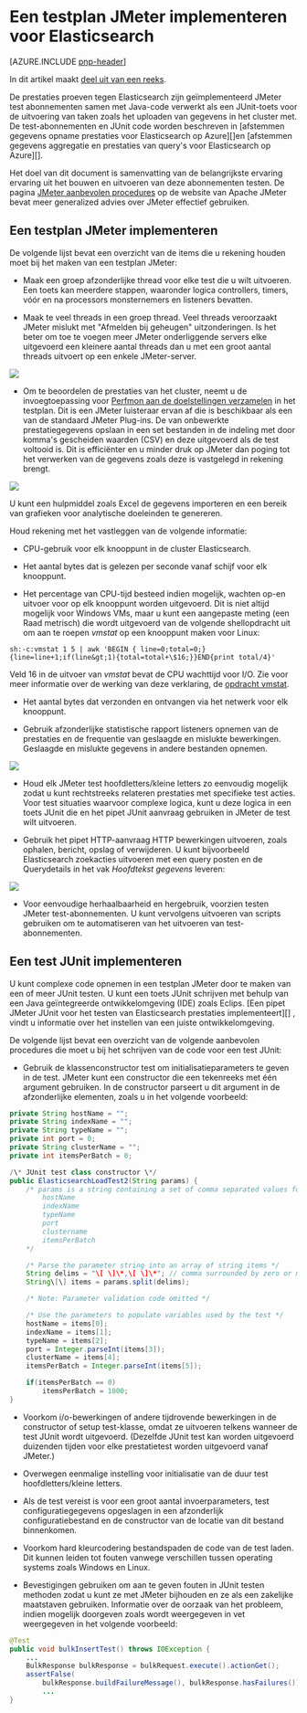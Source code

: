 <properties
   pageTitle="Een testplan JMeter implementeren voor Elasticsearch | Microsoft Azure"
   description="Het uitvoeren van prestaties getest Elasticsearch met JMeter."
   services=""
   documentationCenter="na"
   authors="dragon119"
   manager="bennage"
   editor=""
   tags=""/>

<tags
   ms.service="guidance"
   ms.devlang="na"
   ms.topic="article"
   ms.tgt_pltfrm="na"
   ms.workload="na"
   ms.date="09/22/2016"
   ms.author="masashin" />
   
# <a name="implementing-a-jmeter-test-plan-for-elasticsearch"></a>Een testplan JMeter implementeren voor Elasticsearch

[AZURE.INCLUDE [pnp-header](../../includes/guidance-pnp-header-include.md)]

In dit artikel maakt [deel uit van een reeks](guidance-elasticsearch.md). 

De prestaties proeven tegen Elasticsearch zijn geïmplementeerd JMeter test abonnementen samen met Java-code verwerkt als een JUnit-toets voor de uitvoering van taken zoals het uploaden van gegevens in het cluster met. De test-abonnementen en JUnit code worden beschreven in [afstemmen gegevens opname prestaties voor Elasticsearch op Azure][]en [afstemmen gegevens aggregatie en prestaties van query's voor Elasticsearch op Azure][].

Het doel van dit document is samenvatting van de belangrijkste ervaring ervaring uit het bouwen en uitvoeren van deze abonnementen testen. De pagina [JMeter aanbevolen procedures](http://jmeter.apache.org/usermanual/best-practices.html) op de website van Apache JMeter bevat meer generalized advies over JMeter effectief gebruiken.

## <a name="implementing-a-jmeter-test-plan"></a>Een testplan JMeter implementeren

De volgende lijst bevat een overzicht van de items die u rekening houden moet bij het maken van een testplan JMeter:

- Maak een groep afzonderlijke thread voor elke test die u wilt uitvoeren. Een toets kan meerdere stappen, waaronder logica controllers, timers, vóór en na processors monsternemers en listeners bevatten.

- Maak te veel threads in een groep thread. Veel threads veroorzaakt JMeter mislukt met "Afmelden bij geheugen" uitzonderingen. Is het beter om toe te voegen meer JMeter onderliggende servers elke uitgevoerd een kleinere aantal threads dan u met een groot aantal threads uitvoert op een enkele JMeter-server.

![](./media/guidance-elasticsearch/jmeter-testing1.png)

- Om te beoordelen de prestaties van het cluster, neemt u de invoegtoepassing voor [Perfmon aan de doelstellingen verzamelen](http://jmeter-plugins.org/wiki/PerfMon/) in het testplan. Dit is een JMeter luisteraar ervan af die is beschikbaar als een van de standaard JMeter Plug-ins. De van onbewerkte prestatiegegevens opslaan in een set bestanden in de indeling met door komma's gescheiden waarden (CSV) en deze uitgevoerd als de test voltooid is. Dit is efficiënter en u minder druk op JMeter dan poging tot het verwerken van de gegevens zoals deze is vastgelegd in rekening brengt. 

![](./media/guidance-elasticsearch/jmeter-testing2.png)

U kunt een hulpmiddel zoals Excel de gegevens importeren en een bereik van grafieken voor analytische doeleinden te genereren.

Houd rekening met het vastleggen van de volgende informatie:

- CPU-gebruik voor elk knooppunt in de cluster Elasticsearch.

- Het aantal bytes dat is gelezen per seconde vanaf schijf voor elk knooppunt.

- Het percentage van CPU-tijd besteed indien mogelijk, wachten op-en uitvoer voor op elk knooppunt worden uitgevoerd. Dit is niet altijd mogelijk voor Windows VMs, maar u kunt een aangepaste meting (een Raad metrisch) die wordt uitgevoerd van de volgende shellopdracht uit om aan te roepen *vmstat* op een knooppunt maken voor Linux:

```Shell
sh:-c:vmstat 1 5 | awk 'BEGIN { line=0;total=0;}{line=line+1;if(line&gt;1){total=total+\$16;}}END{print total/4}'
```

Veld 16 in de uitvoer van *vmstat* bevat de CPU wachttijd voor I/O. Zie voor meer informatie over de werking van deze verklaring, de [opdracht vmstat](http://linuxcommand.org/man_pages/vmstat8.html).

- Het aantal bytes dat verzonden en ontvangen via het netwerk voor elk knooppunt.

- Gebruik afzonderlijke statistische rapport listeners opnemen van de prestaties en de frequentie van geslaagde en mislukte bewerkingen. Geslaagde en mislukte gegevens in andere bestanden opnemen.

![](./media/guidance-elasticsearch/jmeter-testing3.png)

- Houd elk JMeter test hoofdletters/kleine letters zo eenvoudig mogelijk zodat u kunt rechtstreeks relateren prestaties met specifieke test acties. Voor test situaties waarvoor complexe logica, kunt u deze logica in een toets JUnit die en het pipet JUnit aanvraag gebruiken in JMeter de test wilt uitvoeren.

- Gebruik het pipet HTTP-aanvraag HTTP bewerkingen uitvoeren, zoals ophalen, bericht, opslag of verwijderen. U kunt bijvoorbeeld Elasticsearch zoekacties uitvoeren met een query posten en de Querydetails in het vak *Hoofdtekst gegevens* leveren:

![](./media/guidance-elasticsearch/jmeter-testing4.png)

- Voor eenvoudige herhaalbaarheid en hergebruik, voorzien testen JMeter test-abonnementen. U kunt vervolgens uitvoeren van scripts gebruiken om te automatiseren van het uitvoeren van test-abonnementen.

## <a name="implementing-a-junit-test"></a>Een test JUnit implementeren

U kunt complexe code opnemen in een testplan JMeter door te maken van een of meer JUnit testen. U kunt een toets JUnit schrijven met behulp van een Java geïntegreerde ontwikkelomgeving (IDE) zoals Eclips. [Een pipet JMeter JUnit voor het testen van Elasticsearch prestaties implementeert][] , vindt u informatie over het instellen van een juiste ontwikkelomgeving.

De volgende lijst bevat een overzicht van de volgende aanbevolen procedures die moet u bij het schrijven van de code voor een test JUnit:

- Gebruik de klassenconstructor test om initialisatieparameters te geven in de test. JMeter kunt een constructor die een tekenreeks met één argument gebruiken. In de constructor parseert u dit argument in de afzonderlijke elementen, zoals u in het volgende voorbeeld:

```Java
private String hostName = "";
private String indexName = "";
private String typeName = "";
private int port = 0;
private String clusterName = "";
private int itemsPerBatch = 0;

/\* JUnit test class constructor \*/
public ElasticsearchLoadTest2(String params) {
    /* params is a string containing a set of comma separated values for:
        hostName
        indexName
        typeName
        port
        clustername
        itemsPerBatch
    */

    /* Parse the parameter string into an array of string items */
    String delims = "\[ \]\*,\[ \]\*"; // comma surrounded by zero or more spaces
    String\[\] items = params.split(delims);

    /* Note: Parameter validation code omitted */

    /* Use the parameters to populate variables used by the test */
    hostName = items[0];
    indexName = items[1];
    typeName = items[2];
    port = Integer.parseInt(items[3]);
    clusterName = items[4];
    itemsPerBatch = Integer.parseInt(items[5]);

    if(itemsPerBatch == 0)
        itemsPerBatch = 1000;
}
```

- Voorkom i/o-bewerkingen of andere tijdrovende bewerkingen in de constructor of setup test-klasse, omdat ze uitvoeren telkens wanneer de test JUnit wordt uitgevoerd. (Dezelfde JUnit test kan worden uitgevoerd duizenden tijden voor elke prestatietest worden uitgevoerd vanaf JMeter.)

- Overwegen eenmalige instelling voor initialisatie van de duur test hoofdletters/kleine letters.

- Als de test vereist is voor een groot aantal invoerparameters, test configuratiegegevens opgeslagen in een afzonderlijk configuratiebestand en de constructor van de locatie van dit bestand binnenkomen.

- Voorkom hard kleurcodering bestandspaden de code van de test laden. Dit kunnen leiden tot fouten vanwege verschillen tussen operating systems zoals Windows en Linux.

- Bevestigingen gebruiken om aan te geven fouten in JUnit testen methoden zodat u kunt ze met JMeter bijhouden en ze als een zakelijke maatstaven gebruiken. Informatie over de oorzaak van het probleem, indien mogelijk doorgeven zoals wordt weergegeven in vet weergegeven in het volgende voorbeeld:

```Java
@Test
public void bulkInsertTest() throws IOException {
    ...
    BulkResponse bulkResponse = bulkRequest.execute().actionGet();
    assertFalse(
        bulkResponse.buildFailureMessage(), bulkResponse.hasFailures());
        ...
}
```


[Running Elasticsearch on Azure]: guidance-elasticsearch-running-on-azure.md
[Gegevens opname prestaties voor Elasticsearch op Azure optimaliseren]: guidance-elasticsearch-tuning-data-ingestion-performance.md
[Een pipet JMeter JUnit implementeren voor het testen van Elasticsearch prestaties]: guidance-elasticsearch-deploying-jmeter-junit-sampler.md
[Gegevens samenvoegen en prestaties van query's voor Elasticsearch op Azure optimaliseren]: guidance-elasticsearch-tuning-data-aggregation-and-query-performance.md

